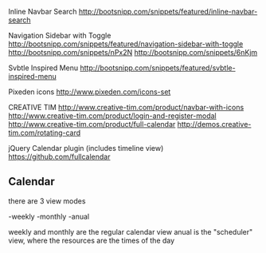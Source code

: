 Inline Navbar Search
http://bootsnipp.com/snippets/featured/inline-navbar-search

Navigation Sidebar with Toggle
http://bootsnipp.com/snippets/featured/navigation-sidebar-with-toggle
http://bootsnipp.com/snippets/nPx2N
http://bootsnipp.com/snippets/6nKjm

Svbtle Inspired Menu
http://bootsnipp.com/snippets/featured/svbtle-inspired-menu

Pixeden icons
http://www.pixeden.com/icons-set

CREATIVE TIM
http://www.creative-tim.com/product/navbar-with-icons
http://www.creative-tim.com/product/login-and-register-modal
http://www.creative-tim.com/product/full-calendar
http://demos.creative-tim.com/rotating-card

jQuery Calendar plugin (includes timeline view)
https://github.com/fullcalendar


## Calendar

there are 3 view modes

-weekly
-monthly
-anual

weekly and monthly are the regular calendar view
anual is the "scheduler" view, where the resources are the times of the day